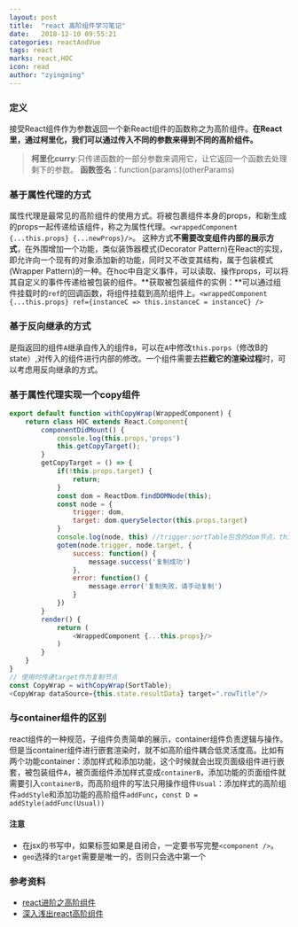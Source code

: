 ```yaml
---
layout: post
title:  "react 高阶组件学习笔记"
date:   2018-12-10 09:55:21
categories: reactAndVue
tags: react
marks: react,HOC
icon: read
author: "zyingming"
---
```

### 定义
接受React组件作为参数返回一个新React组件的函数称之为高阶组件。**在React里，通过柯里化，我们可以通过传入不同的参数来得到不同的高阶组件。**

> **柯里化curry**:只传递函数的一部分参数来调用它，让它返回一个函数去处理剩下的参数。
> **函数签名**：function(params)(otherParams)

### 基于属性代理的方式
属性代理是最常见的高阶组件的使用方式。将被包裹组件本身的props，和新生成的props一起传递给该组件，称之为属性代理。`<wrappedComponent {...this.props} {...newProps}/>`。
这种方式**不需要改变组件内部的展示方式**，在外围增加一个功能，类似装饰器模式(Decorator Pattern)在React的实现，即允许向一个现有的对象添加新的功能，同时又不改变其结构，属于包装模式(Wrapper Pattern)的一种。在hoc中自定义事件，可以读取、操作props，可以将其自定义的事件传递给被包装的组件。**获取被包装组件的实例：**可以通过组件挂载时的`ref`的回调函数，将组件挂载到高阶组件上。`<wrappedComponent {...this.props} ref={instanceC => this.instanceC = instanceC} />`

### 基于反向继承的方式
是指返回的组件`A`继承自传入的组件`B`，可以在`A`中修改`this.porps`（修改B的state）,对传入的组件进行内部的修改。一个组件需要去**拦截它的渲染过程**时，可以考虑用反向继承的方式。
### 基于属性代理实现一个copy组件

```javascript
export default function withCopyWrap(WrappedComponent) {
	return class HOC extends React.Component{
		componentDidMount() {
			console.log(this.props,'props')
			this.getCopyTarget();
		}
		getCopyTarget = () => {
			if(!this.props.target) {
				return;
			}
			const dom = ReactDom.findDOMNode(this);
			const node = {
				trigger: dom,
				target: dom.querySelector(this.props.target)
			}
			console.log(node, this) //trigger:sortTable包含的dom节点，this:HOC高阶组件
			gotem(node.trigger, node.target, {
				success: function() {
					message.success('复制成功')
				},
				error: function() {
					message.error('复制失败，请手动复制')
				}
			})
		}
		render() {
			return (
				<WrappedComponent {...this.props}/>
			)
		}
	}
}
// 使用时传递target作为复制节点
const CopyWrap = withCopyWrap(SortTable);
<CopyWrap dataSource={this.state.resultData} target=".rowTitle"/>
```
### 与container组件的区别
react组件的一种规范，子组件负责简单的展示，container组件负责逻辑与操作。但是当container组件进行嵌套渲染时，就不如高阶组件耦合低灵活度高。比如有两个功能container：添加样式和添加功能，这个时候就会出现页面级组件进行嵌套，被包装组件`A`，被页面组件添加样式变成`containerB`，添加功能的页面组件就需要引入`containerB`，而高阶组件的写法只用操作组件`Usual`：添加样式的高阶组件`addStyle`和添加功能的高阶组件`addFunc`，`const D = addStyle(addFunc(Usual))`


#### 注意
- 在jsx的书写中，如果标签如果是自闭合，一定要书写完整`<component />`。
- `geo`选择的`target`需要是唯一的，否则只会选中第一个

### 参考资料
- [react进阶之高阶组件](https://github.com/sunyongjian/blog/issues/25)
- [深入浅出react高阶组件](https://segmentfault.com/a/1190000010371752)